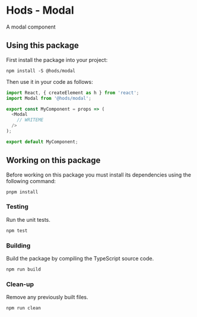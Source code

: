 Hods - Modal
============

A modal component


Using this package
------------------

First install the package into your project:

```shell
npm install -S @hods/modal
```

Then use it in your code as follows:

```js
import React, { createElement as h } from 'react';
import Modal from '@hods/modal';

export const MyComponent = props => (
  <Modal
    // WRITEME
  />
);

export default MyComponent;
```


Working on this package
-----------------------

Before working on this package you must install its dependencies using
the following command:

```shell
pnpm install
```


### Testing

Run the unit tests.

```shell
npm test
```


### Building

Build the package by compiling the TypeScript source code.

```shell
npm run build
```


### Clean-up

Remove any previously built files.

```shell
npm run clean
```
